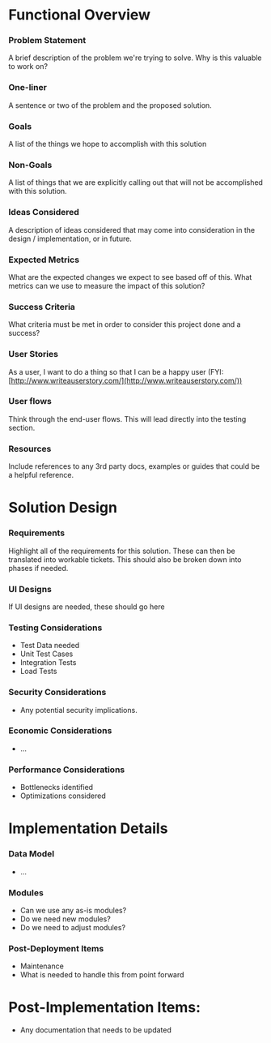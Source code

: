# Functional Overview

### Problem Statement

A brief description of the problem we're trying to solve. Why is this valuable to work on? 

### One-liner

A sentence or two of the problem and the proposed solution.

### Goals

A list of the things we hope to accomplish with this solution

### Non-Goals

A list of things that we are explicitly calling out that will not be accomplished with this solution. 

### Ideas Considered

A description of ideas considered that may come into consideration in the design / implementation, or in future.

### Expected Metrics

What are the expected changes we expect to see based off of this. What metrics can we use to measure the impact of this solution?

### Success Criteria

What criteria must be met in order to consider this project done and a success?

### User Stories

As a user, I want to do a thing so that I can be a happy user (FYI: [http://www.writeauserstory.com/](http://www.writeauserstory.com/))

### User flows

Think through the end-user flows. This will lead directly into the testing section.

### Resources

Include references to any 3rd party docs, examples or guides that could be a helpful reference.

# Solution Design

### Requirements

Highlight all of the requirements for this solution. These can then be translated into workable tickets. This should also be broken down into phases if needed. 

### UI Designs

If UI designs are needed, these should go here

### Testing Considerations

- Test Data needed
- Unit Test Cases
- Integration Tests
- Load Tests

### Security Considerations

- Any potential security implications.

### Economic Considerations

- ...

### Performance Considerations

- Bottlenecks identified
- Optimizations considered

# Implementation Details

### Data Model

- ...

### Modules

- Can we use any as-is modules?
- Do we need new modules?
- Do we need to adjust modules?

### Post-Deployment Items

- Maintenance
- What is needed to handle this from point forward

# Post-Implementation Items:

- Any documentation that needs to be updated
